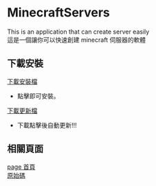 # MinecraftServers
This is an application that can create server easily  
這是一個讓你可以快速創建 minecraft 伺服器的軟體  
## 下載安裝 

[下載安裝檔](https://paul90317.github.io/MinecraftServers/publish/setup.exe)  
* 點擊即可安裝。  

[下載更新檔](https://paul90317.github.io/MinecraftServers/publish/MinecraftServers.application)  
* 下載點擊後自動更新!!!  

## 相關頁面  
[page 首頁](https://paul90317.github.io/MinecraftServers/)  
[原始碼](https://github.com/paul90317/MinecraftServers/)  
